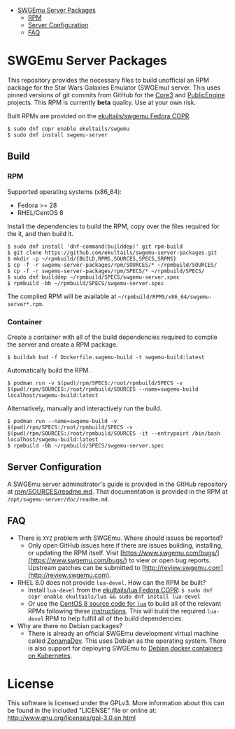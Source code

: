 * [SWGEmu Server Packages](#sgwemu-server-packages)
    * [RPM](#rpm)
    * [Server Configuration](#server-configuration)
    * [FAQ](#faq)


# SWGEmu Server Packages

This repository provides the necessary files to build unofficial an RPM package for the Star Wars Galaxies Emulator (SWGEmu) server. This uses pinned versions of git commits from GitHub for the [Core3](https://github.com/swgemu/Core3) and [PublicEngine](https://github.com/swgemu/PublicEngine) projects. This RPM is currently **beta** quality. Use at your own risk.

Built RPMs are provided on the [ekultails/swgemu Fedora COPR](https://copr.fedorainfracloud.org/coprs/ekultails/swgemu/).

```
$ sudo dnf copr enable ekultails/swgemu
$ sudo dnf install swgemu-server
```


## Build


### RPM

Supported operating systems (x86_64):

* Fedora >= 28
* RHEL/CentOS 8

Install the dependencies to build the RPM, copy over the files required for the it, and then build it.

```
$ sudo dnf install 'dnf-command(builddep)' git rpm-build
$ git clone https://github.com/ekultails/swgemu-server-packages.git
$ mkdir -p ~/rpmbuild/{BUILD,RPMS,SOURCES,SPECS,SRPMS}
$ cp -f -r swgemu-server-packages/rpm/SOURCES/* ~/rpmbuild/SOURCES/
$ cp -f -r swgemu-server-packages/rpm/SPECS/* ~/rpmbuild/SPECS/
$ sudo dnf builddep ~/rpmbuild/SPECS/swgemu-server.spec
$ rpmbuild -bb ~/rpmbuild/SPECS/swgemu-server.spec
```

The compiled RPM will be available at `~/rpmbuild/RPMS/x86_64/swgemu-server*.rpm`.


### Container

Create a container with all of the build dependencies required to compile the server and create a RPM package.

```
$ buildah bud -f Dockerfile.swgemu-build -t swgemu-build:latest
```

Automatically build the RPM.

```
$ podman run -v $(pwd)/rpm/SPECS:/root/rpmbuild/SPECS -v $(pwd)/rpm/SOURCES:/root/rpmbuild/SOURCES --name=swgemu-build localhost/swgemu-build:latest
```

Alternatively, manually and interactively run the build.

```
$ podman run --name=swgemu-build -v $(pwd)/rpm/SPECS:/root/rpmbuild/SPECS -v $(pwd)/rpm/SOURCES:/root/rpmbuild/SOURCES -it --entrypoint /bin/bash localhost/swgemu-build:latest
$ rpmbuild -bb ~/rpmbuild/SPECS/swgemu-server.spec
```

## Server Configuration

A SWGEmu server adminsitrator's guide is provided in the GitHub repository at [rpm/SOURCES/readme.md](rpm/SOURCES/readme.md). That documentation is provided in the RPM at `/opt/swgemu-server/doc/readme.md`.


## FAQ

* There is `XYZ` problem with SWGEmu. Where should issues be reported?
    * Only open GitHub issues here if there are issues building, installing, or updating the RPM itself. Visit [https://www.swgemu.com/bugs/](https://www.swgemu.com/bugs/) to view or open bug reports. Upstream patches can be submitted to [http://review.swgemu.com](http://review.swgemu.com).
* RHEL 8.0 does not provide `lua-devel`. How can the RPM be built?
    * Install `lua-devel` from the [ekultails/lua Fedora COPR](https://copr.fedorainfracloud.org/coprs/ekultails/lua/): `$ sudo dnf copr enable ekultails/lua && sudo dnf install lua-devel`
    * Or use the [CentOS 8 source code for `lua`](https://git.centos.org/rpms/lua/tree/c8) to build all of the relevant RPMs following these [instructions](https://wiki.centos.org/Sources#head-8b5a127334c95d7340a4952ab9622a83988076c0). This will build the required `lua-devel` RPM to help fulfill all of the build dependencies.
* Why are there no Debian packages?
    * There is already an official SWGEmu development virtual machine called [ZonamaDev](https://github.com/Zonama/ZonamaDev). This uses Debian as the operating system. There is also support for deploying SWGEmu to [Debian docker containers on Kubernetes](https://github.com/TheAnswer/Core3/commit/5815f8f975f899f626bf39e8283ae1040f087db7).


# License

This software is licensed under the GPLv3. More information about this can be found in the included "LICENSE" file or online at: http://www.gnu.org/licenses/gpl-3.0.en.html
